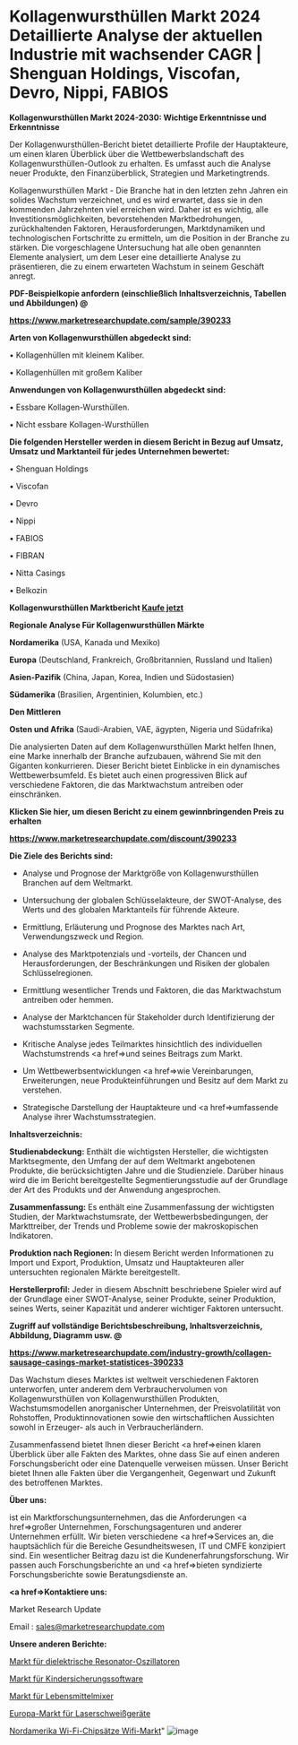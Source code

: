# Kollagenwursthüllen Markt 2024 Detaillierte Analyse der aktuellen Industrie mit wachsender CAGR | Shenguan Holdings, Viscofan, Devro, Nippi, FABIOS

<strong>Kollagenwursthüllen Markt 2024-2030: Wichtige Erkenntnisse und Erkenntnisse</strong>

Der Kollagenwursthüllen-Bericht bietet detaillierte Profile der Hauptakteure, um einen klaren Überblick über die Wettbewerbslandschaft des Kollagenwursthüllen-Outlook zu erhalten. Es umfasst auch die Analyse neuer Produkte, den Finanzüberblick, Strategien und Marketingtrends.

Kollagenwursthüllen Markt - Die Branche hat in den letzten zehn Jahren ein solides Wachstum verzeichnet, und es wird erwartet, dass sie in den kommenden Jahrzehnten viel erreichen wird. Daher ist es wichtig, alle Investitionsmöglichkeiten, bevorstehenden Marktbedrohungen, zurückhaltenden Faktoren, Herausforderungen, Marktdynamiken und technologischen Fortschritte zu ermitteln, um die Position in der Branche zu stärken. Die vorgeschlagene Untersuchung hat alle oben genannten Elemente analysiert, um dem Leser eine detaillierte Analyse zu präsentieren, die zu einem erwarteten Wachstum in seinem Geschäft anregt.



<strong><b>PDF-Beispielkopie anfordern (einschließlich Inhaltsverzeichnis, Tabellen und Abbildungen) @ </b></strong>

<strong><a href=https://www.marketresearchupdate.com/sample/390233>

<strong>https://www.marketresearchupdate.com/sample/390233</u></a></strong></strong>



<strong>Arten von Kollagenwursthüllen abgedeckt sind:</strong>

• Kollagenhüllen mit kleinem Kaliber.

• Kollagenhüllen mit großem Kaliber



<strong>Anwendungen von Kollagenwursthüllen abgedeckt sind:</strong>

• Essbare Kollagen-Wursthüllen.

• Nicht essbare Kollagen-Wursthüllen



<strong>Die folgenden Hersteller werden in diesem Bericht in Bezug auf Umsatz, Umsatz und Marktanteil für jedes Unternehmen bewertet:</strong>

• Shenguan Holdings

• Viscofan

• Devro

• Nippi

• FABIOS

• FIBRAN

• Nitta Casings

• Belkozin



<strong>Kollagenwursthüllen Marktbericht <a href=https://www.marketresearchupdate.com/buynow/390233>Kaufe jetzt</a></strong>



<strong>Regionale Analyse Für Kollagenwursthüllen Märkte</strong>



<strong>Nordamerika</strong> (USA, Kanada und Mexiko)



<strong>Europa</strong> (Deutschland, Frankreich, Großbritannien, Russland und Italien)



<strong>Asien-Pazifik</strong> (China, Japan, Korea, Indien und Südostasien)



<strong>Südamerika</strong> (Brasilien, Argentinien, Kolumbien, etc.)



<strong>Den Mittleren</strong> 

<strong>Osten und Afrika</strong> (Saudi-Arabien, VAE, ägypten, Nigeria und Südafrika)

Die analysierten Daten auf dem Kollagenwursthüllen Markt helfen Ihnen, eine Marke innerhalb der Branche aufzubauen, während Sie mit den Giganten konkurrieren. Dieser Bericht bietet Einblicke in ein dynamisches Wettbewerbsumfeld. Es bietet auch einen progressiven Blick auf verschiedene Faktoren, die das Marktwachstum antreiben oder einschränken.



<strong>Klicken Sie hier, um diesen Bericht zu einem gewinnbringenden Preis zu erhalten
</strong>

<strong><a href=https://www.marketresearchupdate.com/discount/390233>https://www.marketresearchupdate.com/discount/390233</b></u></strong></a>



<strong>Die Ziele des Berichts sind:</strong>

- Analyse und Prognose der Marktgröße von Kollagenwursthüllen Branchen auf dem Weltmarkt.

- Untersuchung der globalen Schlüsselakteure, der SWOT-Analyse, des Werts und des globalen Marktanteils für führende Akteure.

- Ermittlung, Erläuterung und Prognose des Marktes nach Art, Verwendungszweck und Region.

- Analyse des Marktpotenzials und -vorteils, der Chancen und Herausforderungen, der Beschränkungen und Risiken der globalen Schlüsselregionen.

- Ermittlung wesentlicher Trends und Faktoren, die das Marktwachstum antreiben oder hemmen.

- Analyse der Marktchancen für Stakeholder durch Identifizierung der wachstumsstarken Segmente.

- Kritische Analyse jedes Teilmarktes hinsichtlich des individuellen Wachstumstrends <a href=>und</a> seines Beitrags zum Markt.

- Um Wettbewerbsentwicklungen <a href=>wie</a> Vereinbarungen, Erweiterungen, neue Produkteinführungen und Besitz auf dem Markt zu verstehen.

- Strategische Darstellung der Hauptakteure und <a href=>umfas</a>sende Analyse ihrer Wachstumsstrategien.



<strong>Inhaltsverzeichnis:</strong>



<strong>Studienabdeckung:</strong> Enthält die wichtigsten Hersteller, die wichtigsten Marktsegmente, den Umfang der auf dem Weltmarkt angebotenen Produkte, die berücksichtigten Jahre und die Studienziele. Darüber hinaus wird die im Bericht bereitgestellte Segmentierungsstudie auf der Grundlage der Art des Produkts und der Anwendung angesprochen.



<strong>Zusammenfassung:</strong> Es enthält eine Zusammenfassung der wichtigsten Studien, der Marktwachstumsrate, der Wettbewerbsbedingungen, der Markttreiber, der Trends und Probleme sowie der makroskopischen Indikatoren.



<strong>Produktion nach Regionen:</strong> In diesem Bericht werden Informationen zu Import und Export, Produktion, Umsatz und Hauptakteuren aller untersuchten regionalen Märkte bereitgestellt.



<strong>Herstellerprofil:</strong> Jeder in diesem Abschnitt beschriebene Spieler wird auf der Grundlage einer SWOT-Analyse, seiner Produkte, seiner Produktion, seines Werts, seiner Kapazität und anderer wichtiger Faktoren untersucht.



<strong><b>Zugriff auf vollständige Berichtsbeschreibung, Inhaltsverzeichnis, Abbildung, Diagramm usw. @ </b></strong>

<strong><a href=https://www.marketresearchupdate.com/industry-growth/collagen-sausage-casings-market-statistices-390233>https://www.marketresearchupdate.com/industry-growth/collagen-sausage-casings-market-statistices-390233</a></strong>

Das Wachstum dieses Marktes ist weltweit verschiedenen Faktoren unterworfen, unter anderem dem Verbrauchervolumen von Kollagenwursthüllen von Kollagenwursthüllen Produkten, Wachstumsmodellen anorganischer Unternehmen, der Preisvolatilität von Rohstoffen, Produktinnovationen sowie den wirtschaftlichen Aussichten sowohl in Erzeuger- als auch in Verbraucherländern.

Zusammenfassend bietet Ihnen dieser Bericht <a href=>einen</a> klaren Überblick über alle Fakten des Marktes, ohne dass Sie auf einen anderen Forschungsbericht oder eine Datenquelle verweisen müssen. Unser Bericht bietet Ihnen alle Fakten über die Vergangenheit, Gegenwart und Zukunft des betroffenen Marktes.



<strong>Über uns:</strong>

 ist ein Marktforschungsunternehmen, das die Anforderungen <a href=>großer</a> Unternehmen, Forschungsagenturen und anderer Unternehmen erfüllt. Wir bieten verschiedene <a href=>Services</a> an, die hauptsächlich für die Bereiche Gesundheitswesen, IT und CMFE konzipiert sind. Ein wesentlicher Beitrag dazu ist die Kundenerfahrungsforschung. Wir passen auch Forschungsberichte an und <a href=>bieten</a> syndizierte Forschungsberichte sowie Beratungsdienste an.



<strong><a href=>Kontaktiere uns:</a></strong>

Market Research Update

Email : sales@marketresearchupdate.com



<strong>Unsere anderen Berichte:</strong>

<a href=https://www.linkedin.com/pulse/dielectric-resonator-oscillators-market-2023>Markt für dielektrische Resonator-Oszillatoren</a>

<a href=https://www.linkedin.com/pulse/parental-control-software-market-outlooks-2023>Markt für Kindersicherungssoftware</a>

<a href=https://www.linkedin.com/pulse/food-blender-mixer-market-size-emerging-trends>Markt für Lebensmittelmixer</a>

<a href=https://www.linkedin.com/pulse/europe-laser-welding-equipment-market-2023-current>Europa-Markt für Laserschweißgeräte</a>

<a href=https://www.linkedin.com/pulse/north-america-wi-fi-chipsets-wifi-market-2023-pointing>Nordamerika Wi-Fi-Chipsätze Wifi-Markt</a>"
![image](https://github.com/Gayatrikarjule/Market-Analysis-361/assets/97346546/4c7211a4-991c-4c56-ba1c-6c7b109ba081)
